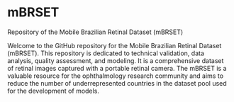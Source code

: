 # mBRSET
Repository of the Mobile Brazilian Retinal Dataset (mBRSET)


Welcome to the GitHub repository for the Mobile Brazilian Retinal Dataset (mBRSET). 
This repository is dedicated to technical validation, data analysis, quality assessment, and modeling. It is a comprehensive dataset of retinal images captured with a portable retinal camera. The mBRSET is a valuable resource for the ophthalmology research community and aims to reduce the number of underrepresented countries in the dataset pool used for the development of models.



